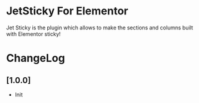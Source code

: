 # JetSticky For Elementor

Jet Sticky is the plugin which allows to make the sections and columns built with Elementor sticky!

# ChangeLog

## [1.0.0]

* Init
